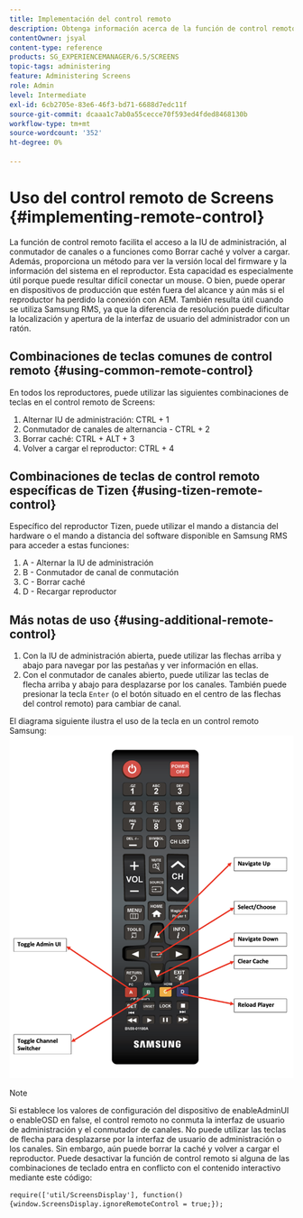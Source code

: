 ```yaml
---
title: Implementación del control remoto
description: Obtenga información acerca de la función de control remoto de Screens en AEM Screens.
contentOwner: jsyal
content-type: reference
products: SG_EXPERIENCEMANAGER/6.5/SCREENS
topic-tags: administering
feature: Administering Screens
role: Admin
level: Intermediate
exl-id: 6cb2705e-83e6-46f3-bd71-6688d7edc11f
source-git-commit: dcaaa1c7ab0a55cecce70f593ed4fded8468130b
workflow-type: tm+mt
source-wordcount: '352'
ht-degree: 0%

---
```


# Uso del control remoto de Screens {#implementing-remote-control}

La función de control remoto facilita el acceso a la IU de administración, al conmutador de canales o a funciones como Borrar caché y volver a cargar. Además, proporciona un método para ver la versión local del firmware y la información del sistema en el reproductor. Esta capacidad es especialmente útil porque puede resultar difícil conectar un mouse. O bien, puede operar en dispositivos de producción que estén fuera del alcance y aún más si el reproductor ha perdido la conexión con AEM. También resulta útil cuando se utiliza Samsung RMS, ya que la diferencia de resolución puede dificultar la localización y apertura de la interfaz de usuario del administrador con un ratón.

## Combinaciones de teclas comunes de control remoto {#using-common-remote-control}

En todos los reproductores, puede utilizar las siguientes combinaciones de teclas en el control remoto de Screens:

1. Alternar IU de administración: CTRL + 1
1. Conmutador de canales de alternancia - CTRL + 2
1. Borrar caché: CTRL + ALT + 3
1. Volver a cargar el reproductor: CTRL + 4

## Combinaciones de teclas de control remoto específicas de Tizen {#using-tizen-remote-control}

Específico del reproductor Tizen, puede utilizar el mando a distancia del hardware o el mando a distancia del software disponible en Samsung RMS para acceder a estas funciones:

1. A - Alternar la IU de administración
1. B - Conmutador de canal de conmutación
1. C - Borrar caché
1. D - Recargar reproductor

## Más notas de uso {#using-additional-remote-control}

1. Con la IU de administración abierta, puede utilizar las flechas arriba y abajo para navegar por las pestañas y ver información en ellas.
1. Con el conmutador de canales abierto, puede utilizar las teclas de flecha arriba y abajo para desplazarse por los canales. También puede presionar la tecla `Enter` (o el botón situado en el centro de las flechas del control remoto) para cambiar de canal.

El diagrama siguiente ilustra el uso de la tecla en un control remoto Samsung:
![imagen](assets/tizen/remote.png)

>[!NOTE]
>Si establece los valores de configuración del dispositivo de enableAdminUI o enableOSD en false, el control remoto no conmuta la interfaz de usuario de administración y el conmutador de canales. No puede utilizar las teclas de flecha para desplazarse por la interfaz de usuario de administración o los canales. Sin embargo, aún puede borrar la caché y volver a cargar el reproductor. Puede desactivar la función de control remoto si alguna de las combinaciones de teclado entra en conflicto con el contenido interactivo mediante este código:

```
require(['util/ScreensDisplay'], function() {window.ScreensDisplay.ignoreRemoteControl = true;}); 
```
